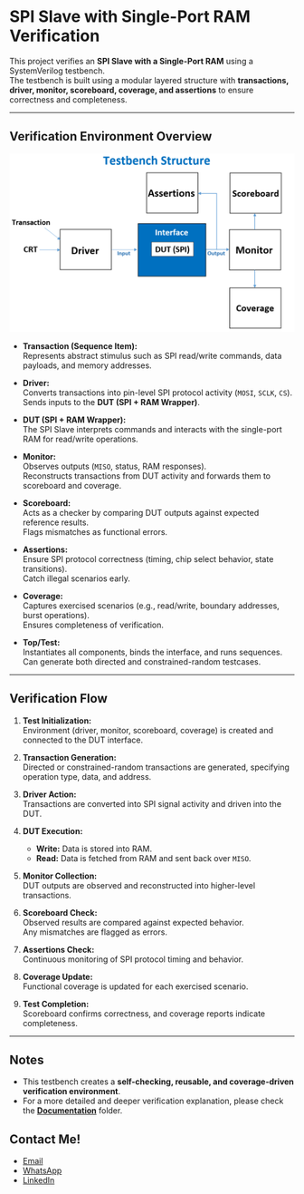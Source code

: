 # SPI Slave with Single-Port RAM Verification

This project verifies an **SPI Slave with a Single-Port RAM** using a SystemVerilog testbench.  
The testbench is built using a modular layered structure with **transactions, driver, monitor, scoreboard, coverage, and assertions** to ensure correctness and completeness.

---

## Verification Environment Overview

![Test bench](https://github.com/MohamedHussein27/SPI-with-RAM-SV/blob/main/Documentation/Testbench.png)

- **Transaction (Sequence Item):**  
  Represents abstract stimulus such as SPI read/write commands, data payloads, and memory addresses.

- **Driver:**  
  Converts transactions into pin-level SPI protocol activity (`MOSI`, `SCLK`, `CS`).  
  Sends inputs to the **DUT (SPI + RAM Wrapper)**.

- **DUT (SPI + RAM Wrapper):**  
  The SPI Slave interprets commands and interacts with the single-port RAM for read/write operations.

- **Monitor:**  
  Observes outputs (`MISO`, status, RAM responses).  
  Reconstructs transactions from DUT activity and forwards them to scoreboard and coverage.

- **Scoreboard:**  
  Acts as a checker by comparing DUT outputs against expected reference results.  
  Flags mismatches as functional errors.

- **Assertions:**  
  Ensure SPI protocol correctness (timing, chip select behavior, state transitions).  
  Catch illegal scenarios early.

- **Coverage:**  
  Captures exercised scenarios (e.g., read/write, boundary addresses, burst operations).  
  Ensures completeness of verification.

- **Top/Test:**  
  Instantiates all components, binds the interface, and runs sequences.  
  Can generate both directed and constrained-random testcases.

---

## Verification Flow

1. **Test Initialization:**  
   Environment (driver, monitor, scoreboard, coverage) is created and connected to the DUT interface.

2. **Transaction Generation:**  
   Directed or constrained-random transactions are generated, specifying operation type, data, and address.

3. **Driver Action:**  
   Transactions are converted into SPI signal activity and driven into the DUT.

4. **DUT Execution:**  
   - **Write:** Data is stored into RAM.  
   - **Read:** Data is fetched from RAM and sent back over `MISO`.

5. **Monitor Collection:**  
   DUT outputs are observed and reconstructed into higher-level transactions.

6. **Scoreboard Check:**  
   Observed results are compared against expected behavior.  
   Any mismatches are flagged as errors.

7. **Assertions Check:**  
   Continuous monitoring of SPI protocol timing and behavior.

8. **Coverage Update:**  
   Functional coverage is updated for each exercised scenario.

9. **Test Completion:**  
   Scoreboard confirms correctness, and coverage reports indicate completeness.

---

## Notes

- This testbench creates a **self-checking, reusable, and coverage-driven verification environment**.  
- For a more detailed and deeper verification explanation, please check the **[Documentation](https://github.com/MohamedHussein27/SPI-with-RAM-SV/blob/main/Documentation/SPI%20Using%20SV.pdf)** folder.


## Contact Me!
- [Email](mailto:Mohamed_Hussein2100924@outlook.com)
- [WhatsApp](https://wa.me/+2001097685797)
- [LinkedIn](https://www.linkedin.com/in/mohamed-hussein-274337231)